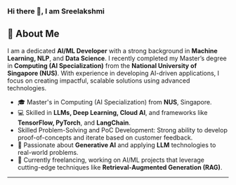 
### Hi there 👋, I am Sreelakshmi

## 🌟 About Me
I am a dedicated **AI/ML Developer** with a strong background in **Machine Learning, NLP**, and **Data Science**. I recently completed my Master’s degree in **Computing (AI Specialization)** from the **National University of Singapore (NUS)**. With experience in developing AI-driven applications, I focus on creating impactful, scalable solutions using advanced technologies.

- 🎓 Master's in Computing (AI Specialization) from **NUS**, Singapore.
- 💻 Skilled in **LLMs, Deep Learning, Cloud AI**, and frameworks like **TensorFlow, PyTorch**, and **LangChain**.
- Skilled Problem-Solving and PoC Development: Strong ability to develop proof-of-concepts and iterate based on customer feedback.
- 🚀 Passionate about **Generative AI** and applying **LLM** technologies to real-world problems.
- 🔧 Currently freelancing, working on AI/ML projects that leverage cutting-edge techniques like **Retrieval-Augmented Generation (RAG)**.

---

<!--
**Lakshmiec/Lakshmiec** is a ✨ _special_ ✨ repository because its `README.md` (this file) appears on your GitHub profile.

Here are some ideas to get you started:

- 🔭 I’m currently working on ...
- 🌱 I’m currently learning ...
- 👯 I’m looking to collaborate on ...
- 🤔 I’m looking for help with ...
- 💬 Ask me about ...
- 📫 How to reach me: ...
- 😄 Pronouns: ...
- ⚡ Fun fact: ...
-->

